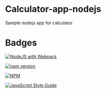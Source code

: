 # Calculator-app-nodejs
Sample nodejs app for calculator

# Badges

[![NodeJS with Webpack](https://github.com/nathmahale/calculator-app-nodejs/actions/workflows/webpack.yml/badge.svg?branch=dev)](https://github.com/nathmahale/calculator-app-nodejs/actions/workflows/webpack.yml)

[![npm version](https://badge.fury.io/js/mathemat-lab.svg)](https://badge.fury.io/js/mathemat-lab)

[![NPM](https://nodei.co/npm/mathemat-lab.png)](https://nodei.co/npm/mathemat-lab/)

[![JavaScript Style Guide](https://img.shields.io/badge/code_style-standard-brightgreen.svg)](https://standardjs.com)
